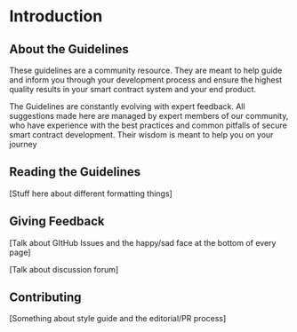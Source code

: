 # Introduction

## About the Guidelines

These guidelines are a community resource. They are meant to help guide and inform you through your development process and ensure the highest quality results in your smart contract system and your end product.

The Guidelines are constantly evolving with expert feedback. All suggestions made here are managed by expert members of our community, who have experience with the best practices and common pitfalls of secure smart contract development. Their wisdom is meant to help you on your journey

## Reading the Guidelines

\[Stuff here about different formatting things\]

## Giving Feedback

\[Talk about GItHub Issues and the happy/sad face at the bottom of every page\]

\[Talk about discussion forum\]

## Contributing

\[Something about style guide and the editorial/PR process\]

